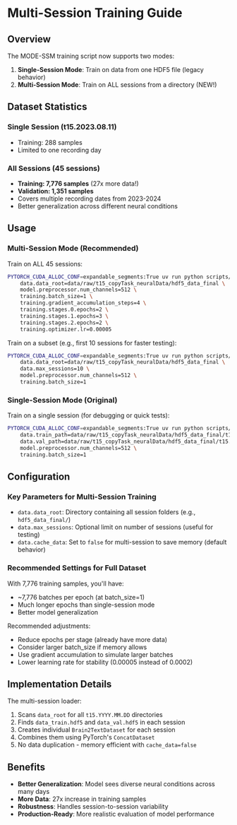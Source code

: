 # Multi-Session Training Guide

## Overview

The MODE-SSM training script now supports two modes:

1. **Single-Session Mode**: Train on data from one HDF5 file (legacy behavior)
2. **Multi-Session Mode**: Train on ALL sessions from a directory (NEW!)

## Dataset Statistics

### Single Session (t15.2023.08.11)
- Training: 288 samples
- Limited to one recording day

### All Sessions (45 sessions)
- **Training: 7,776 samples** (27x more data!)
- **Validation: 1,351 samples**
- Covers multiple recording dates from 2023-2024
- Better generalization across different neural conditions

## Usage

### Multi-Session Mode (Recommended)

Train on ALL 45 sessions:

```bash
PYTORCH_CUDA_ALLOC_CONF=expandable_segments:True uv run python scripts/train.py \
    data.data_root=data/raw/t15_copyTask_neuralData/hdf5_data_final \
    model.preprocessor.num_channels=512 \
    training.batch_size=1 \
    training.gradient_accumulation_steps=4 \
    training.stages.0.epochs=2 \
    training.stages.1.epochs=3 \
    training.stages.2.epochs=2 \
    training.optimizer.lr=0.00005
```

Train on a subset (e.g., first 10 sessions for faster testing):

```bash
PYTORCH_CUDA_ALLOC_CONF=expandable_segments:True uv run python scripts/train.py \
    data.data_root=data/raw/t15_copyTask_neuralData/hdf5_data_final \
    data.max_sessions=10 \
    model.preprocessor.num_channels=512 \
    training.batch_size=1
```

### Single-Session Mode (Original)

Train on a single session (for debugging or quick tests):

```bash
PYTORCH_CUDA_ALLOC_CONF=expandable_segments:True uv run python scripts/train.py \
    data.train_path=data/raw/t15_copyTask_neuralData/hdf5_data_final/t15.2023.08.11/data_train.hdf5 \
    data.val_path=data/raw/t15_copyTask_neuralData/hdf5_data_final/t15.2023.08.13/data_val.hdf5 \
    model.preprocessor.num_channels=512 \
    training.batch_size=1
```

## Configuration

### Key Parameters for Multi-Session Training

- `data.data_root`: Directory containing all session folders (e.g., `hdf5_data_final/`)
- `data.max_sessions`: Optional limit on number of sessions (useful for testing)
- `data.cache_data`: Set to `false` for multi-session to save memory (default behavior)

### Recommended Settings for Full Dataset

With 7,776 training samples, you'll have:
- ~7,776 batches per epoch (at batch_size=1)
- Much longer epochs than single-session mode
- Better model generalization

Recommended adjustments:
- Reduce epochs per stage (already have more data)
- Consider larger batch_size if memory allows
- Use gradient accumulation to simulate larger batches
- Lower learning rate for stability (0.00005 instead of 0.0002)

## Implementation Details

The multi-session loader:
1. Scans `data_root` for all `t15.YYYY.MM.DD` directories
2. Finds `data_train.hdf5` and `data_val.hdf5` in each session
3. Creates individual `Brain2TextDataset` for each session
4. Combines them using PyTorch's `ConcatDataset`
5. No data duplication - memory efficient with `cache_data=false`

## Benefits

- **Better Generalization**: Model sees diverse neural conditions across many days
- **More Data**: 27x increase in training samples
- **Robustness**: Handles session-to-session variability
- **Production-Ready**: More realistic evaluation of model performance
